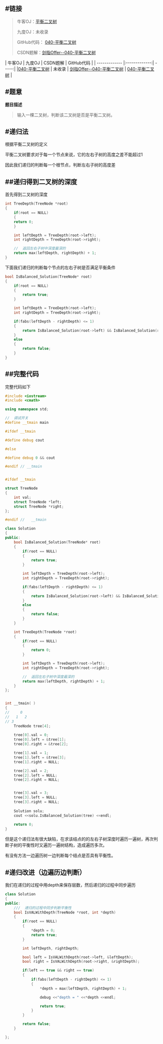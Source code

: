#链接
------- 
>牛客OJ：[平衡二叉树](http://www.nowcoder.com/practice/8b3b95850edb4115918ecebdf1b4d222?tpId=13&tqId=11192&rp=2&ru=%2Fta%2Fcoding-interviews&qru=%2Fta%2Fcoding-interviews%2Fquestion-ranking)
> 
>九度OJ：未收录
> 
>GitHub代码： [040-平衡二叉树](https://github.com/gatieme/CodingInterviews/tree/master/040-平衡二叉树)
>
>CSDN题解：[剑指Offer--040-平衡二叉树](http://blog.csdn.net/gatieme/article/details/51346422)


| 牛客OJ | 九度OJ | CSDN题解 | GitHub代码 | 
| ------------- |:-------------:| -----:|
|[040-平衡二叉树](http://www.nowcoder.com/practice/8b3b95850edb4115918ecebdf1b4d222?tpId=13&tqId=11192&rp=2&ru=%2Fta%2Fcoding-interviews&qru=%2Fta%2Fcoding-interviews%2Fquestion-ranking) | 未收录 | [剑指Offer--040-平衡二叉树](http://blog.csdn.net/gatieme/article/details/51346422) | [040-平衡二叉树](https://github.com/gatieme/CodingInterviews/tree/master/040-平衡二叉树) |



#题意
-------

**题目描述**

>输入一棵二叉树，判断该二叉树是否是平衡二叉树。


#递归法
-------

根据平衡二叉树的定义

平衡二叉树要求对于每一个节点来说，它的左右子树的高度之差不能超过1

因此我们递归的判断每一个根节点，判断左右子树的高度差

##递归得到二叉树的深度
-------

首先得到二叉树的深度
```cpp
int TreeDepth(TreeNode *root)
{
    if(root == NULL)
    {
    return 0;
    }

    int leftDepth = TreeDepth(root->left);
    int rightDepth = TreeDepth(root->right);

    //  返回左右子树中深度最深的
    return max(leftDepth, rightDepth) + 1;
}
```

下面我们递归的判断每个节点的左右子树是否满足平衡条件
```cpp
bool IsBalanced_Solution(TreeNode* root)
{
    if(root == NULL)
    {
        return true;
    }

    int leftDepth = TreeDepth(root->left);
    int rightDepth = TreeDepth(root->right);

    if(fabs(leftDepth - rightDepth) <= 1)
    {
        return IsBalanced_Solution(root->left) && IsBalanced_Solution(root->right);
    }
    else
    {
        return false;
    }
}
```

##完整代码
-------


完整代码如下

```cpp
#include <iostream>
#include <cmath>

using namespace std;

//  调试开关
#define __tmain main

#ifdef __tmain

#define debug cout

#else

#define debug 0 && cout

#endif // __tmain


#ifdef __tmain

struct TreeNode
{
    int val;
    struct TreeNode *left;
    struct TreeNode *right;
};

#endif //   __tmain

class Solution
{
public:
    bool IsBalanced_Solution(TreeNode* root)
    {
        if(root == NULL)
        {
            return true;
        }

        int leftDepth = TreeDepth(root->left);
        int rightDepth = TreeDepth(root->right);

        if(fabs(leftDepth - rightDepth) <= 1)
        {
            return IsBalanced_Solution(root->left) && IsBalanced_Solution(root->right);
        }
        else
        {
            return false;
        }
    }

    int TreeDepth(TreeNode *root)
    {
        if(root == NULL)
        {
            return 0;
        }

        int leftDepth = TreeDepth(root->left);
        int rightDepth = TreeDepth(root->right);

        //  返回左右子树中深度最深的
        return max(leftDepth, rightDepth) + 1;
    }
};


int __tmain( )
{
//     0
//   1   2
// 3   
    TreeNode tree[4];
    
    tree[0].val = 0;
    tree[0].left = &tree[1];
    tree[0].right = &tree[2];

    tree[1].val = 1;
    tree[1].left = &tree[3];
    tree[1].right = NULL;

    tree[2].val = 2;
    tree[2].left = NULL;
    tree[2].right = NULL;


    tree[3].val = 3;
    tree[3].left = NULL;
    tree[3].right = NULL;
    
    Solution solu;
    cout <<solu.IsBalanced_Solution(tree) <<endl;
    
    return 0;
}
```

但是这个递归法有很大缺陷，在求该结点的的左右子树深度时遍历一遍树，再次判断子树的平衡性时又遍历一遍树结构，造成遍历多次。

有没有方法一边遍历树一边判断每个结点是否具有平衡性。


#递归改进（边遍历边判断）
-------

我们在递归的过程中用depth来保存层数，然后递归的过程中同步遍历


```cpp
class Solution
{
public:    
    ///  递归的过程中同步判断平衡性
    bool IsVALWithDepth(TreeNode *root, int *depth)
    {
        if(root == NULL)
        {
            *depth = 0;
            return true;
        }

        int leftDepth, rightDepth;

        bool left = IsVALWithDepth(root->left, &leftDepth);
        bool right = IsVALWithDepth(root->right, &rightDepth);

        if(left == true && right == true)
        {
            if(fabs(leftDepth - rightDepth) <= 1)
            {
                *depth = max(leftDepth, rightDepth) + 1;

                debug <<"depth = " <<*depth <<endl;

                return true;
            }
        }

        return false;
    }

};
```
